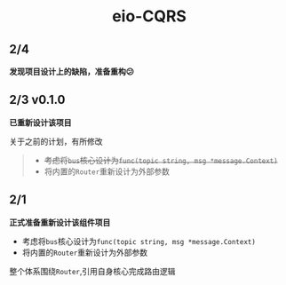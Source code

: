 <div style="text-align: center">

# eio-CQRS

</div>

## 2/4

**发现项目设计上的缺陷，准备重构😕**

## 2/3 v0.1.0

**已重新设计该项目**

关于之前的计划，有所修改

> - ~~考虑将`bus`核心设计为`func(topic string, msg *message.Context)`~~
> - 将内置的`Router`重新设计为外部参数

## 2/1

**正式准备重新设计该组件项目**

- 考虑将`bus`核心设计为`func(topic string, msg *message.Context)`
- 将内置的`Router`重新设计为外部参数

整个体系围绕`Router`,引用自身核心完成路由逻辑

